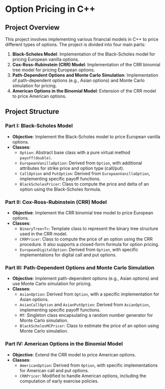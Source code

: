 # Option Pricing in C++

## Project Overview
This project involves implementing various financial models in C++ to price different types of options. The project is divided into four main parts:

1. **Black-Scholes Model**: Implementation of the Black-Scholes model for pricing European vanilla options.
2. **Cox-Ross-Rubinstein (CRR) Model**: Implementation of the CRR binomial tree model for pricing European options.
3. **Path-Dependent Options and Monte Carlo Simulation**: Implementation of path-dependent options (e.g., Asian options) and Monte Carlo simulation for pricing.
4. **American Options in the Binomial Model**: Extension of the CRR model to price American options.

## Project Structure

### Part I: Black-Scholes Model
- **Objective**: Implement the Black-Scholes model to price European vanilla options.
- **Classes**:
  - `Option`: Abstract base class with a pure virtual method `payoff(double)`.
  - `EuropeanVanillaOption`: Derived from `Option`, with additional attributes for strike price and option type (call/put).
  - `CallOption` and `PutOption`: Derived from `EuropeanVanillaOption`, implementing specific payoff functions.
  - `BlackScholesPricer`: Class to compute the price and delta of an option using the Black-Scholes formula.

### Part II: Cox-Ross-Rubinstein (CRR) Model
- **Objective**: Implement the CRR binomial tree model to price European options.
- **Classes**:
  - `BinaryTree<T>`: Template class to represent the binary tree structure used in the CRR model.
  - `CRRPricer`: Class to compute the price of an option using the CRR procedure. It also supports a closed-form formula for option pricing.
  - `EuropeanDigitalOption`: Derived from `Option`, with specific implementations for digital call and put options.

### Part III: Path-Dependent Options and Monte Carlo Simulation
- **Objective**: Implement path-dependent options (e.g., Asian options) and use Monte Carlo simulation for pricing.
- **Classes**:
  - `AsianOption`: Derived from `Option`, with a specific implementation for Asian options.
  - `AsianCallOption` and `AsianPutOption`: Derived from `AsianOption`, implementing specific payoff functions.
  - `MT`: Singleton class encapsulating a random number generator for Monte Carlo simulation.
  - `BlackScholesMCPricer`: Class to estimate the price of an option using Monte Carlo simulation.

### Part IV: American Options in the Binomial Model
- **Objective**: Extend the CRR model to price American options.
- **Classes**:
  - `AmericanOption`: Derived from `Option`, with specific implementations for American call and put options.
  - `CRRPricer`: Modified to handle American options, including the computation of early exercise policies.
